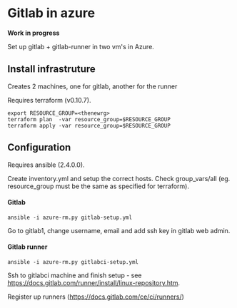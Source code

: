 # Gitlab in azure

**Work in progress**

Set up gitlab + gitlab-runner in two vm's in Azure.

## Install infrastruture

Creates 2 machines, one for gitlab, another for the runner

Requires terraform (v0.10.7).

    export RESOURCE_GROUP=<thenewrg>
    terraform plan  -var resource_group=$RESOURCE_GROUP
    terraform apply -var resource_group=$RESOURCE_GROUP

## Configuration

Requires ansible (2.4.0.0).

Create inventory.yml and setup the correct hosts. Check group_vars/all (eg. resource_group must be the same as specified for terraform).

#### Gitlab

    ansible -i azure-rm.py gitlab-setup.yml

Go to gitlab1, change username, email and add ssh key in gitlab web admin. 


#### Gitlab runner

    ansible -i azure-rm.py gitlabci-setup.yml

Ssh to gitlabci machine and finish setup - see https://docs.gitlab.com/runner/install/linux-repository.htm. 

Register up runners (https://docs.gitlab.com/ce/ci/runners/)


